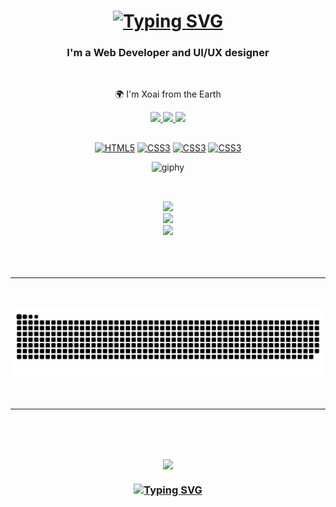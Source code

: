 
<div align="center">  </div>

<h1 align="center">
    <a href="https://git.io/typing-svg"><img src="https://readme-typing-svg.herokuapp.com?font=Lobster&duration=2500&pause=150&random=false&width=435&lines=Hi+✌️;I'm+Xoai+206;Welcome+to+my+Github+Profile" alt="Typing SVG" /></a>
</h1>

<h3 align="center">I'm a Web Developer and UI/UX designer</h3>

<br/>

<div align="center">

 🌍 I'm Xoai from the Earth 
 
 
 
 </div>

<div align="center"> 
  <a href="mailto:xoailuuanh06@gmail.com">
    <img src="https://img.shields.io/badge/Gmail-333333?style=for-the-badge&logo=gmail&logoColor=red" />
  </a>
  <a href="https://xoai06.github.io/music/" target="_blank">
    <img src="https://img.shields.io/badge/LinkedIn-0077B5?style=for-the-badge&logo=linkedin&logoColor=white" target="_blank" />
  </a>
  <a href="https://www.tiktok.com/@23th3qwertyuiop" target="_blank">
     <img src="https://img.shields.io/badge/Portfolio-FF5722?style=for-the-badge&logo=todoist&logoColor=white" target="_blank" /> <!-- sqlite, safari, google-chrome are other good icon options -->
  </a>
</div>

<h2 align="center"></h2>
<div align="center">
<a href="" target="_blank" rel="noreferrer"><img src="https://play-lh.googleusercontent.com/y4bswMT02OROjzOPa5zDGsnXX5-cBABjF93j26seJH2cEHD4PuBW1d5VvwfYleeKf4_X" width="36" height="36" alt="HTML5" /></a>
<a href="https://www.fiverr.com/" target="_blank" rel="noreferrer"><img src="https://logowik.com/content/uploads/images/fiverr-new3326.jpg" width="36" height="36" alt="CSS3" /></a>
<a href="" target="_blank" rel="noreferrer"><img src="https://seeklogo.com/images/F/freelancer-com-logo-2B5CE1A961-seeklogo.com.png" width="36" height="36" alt="CSS3" /></a>
<a href="https://www.peopleperhour.com/" target="_blank" rel="noreferrer"><img src="https://d1a29h5kxv3oc2.cloudfront.net/dist/img/pph-share.ced894418333eca244808771d4a24a87.png" width="36" height="36" alt="CSS3" /></a>
</div>

<p align="center">
  <img src="https://github.com/thanhtin4401/thanhtin4401/assets/85281544/a65ececb-7042-4a69-b9a6-71381c48b003" alt="giphy" />
</p>
<h2 align="center"></h2>
<br/>
<div align="center">
    <img src="https://skillicons.dev/icons?i=nodejs,github,gitlab,express,firebase,mongodb" /><br>
  <img src="https://skillicons.dev/icons?i=react,angular,electron,next,javascript,typescript,d3,redux,styledcomponents" /><br>
    <img src="https://skillicons.dev/icons?i=jenkins,bootstrap,mui,mysql,html,css,sass,tailwind,vscode,figma,xd,ps,git" />
</div>
  <br/><br/><br/>
<hr/>
<br>
<div align="center">
  <h2</h2>
  <br>
  <img alt="snake eating my contributions" src="https://raw.githubusercontent.com/salesp07/salesp07/output/github-contribution-grid-snake.svg" />
  <br/><br/><br/>
</div>

<hr/>
<br>
<h2 align="center"></h2>
<!-- https://github.com/anuraghazra/github-readme-stats -->
<br>
<div align=center>
  <a href="#" title="Xoai">
    <img width="315" align="center" src="https://github-readme-stats.vercel.app/api/top-langs/?username=X&hide=c%23,powershell,Mathematica,Ruby,Objective-C,Objective-C%2b%2b,Cuda&title_color=61dafb&text_color=ffffff&icon_color=61dafb&bg_color=20232a&langs_count=8&layout=compact&border_color=61dafb&hide_border=true" />
  </a>
  <a href="#" title="Xoai">
    
  </a>
</div>


<h3 align="center">
    <a href="<a href="<a href="<<a href="https://git.io/typing-svg"><img src="https://readme-typing-svg.herokuapp.com?font=Lobster&duration=2500&pause=50&random=false&width=435&lines=Hi+c%E1%BA%ADu+%3A3;T%E1%BB%9B+v%E1%BA%ABn+s%E1%BA%BD+lu%C3%B4n+%E1%BB%9F+%C4%91%C3%A2y;Cho+d%C3%B9+.+.+.+ch%C3%BAng+ta+c%C3%B3+chia+xa;t%E1%BB%9B+v%E1%BA%ABn+s%E1%BA%BD+%E1%BB%9F+%C4%91%C3%A2y+khi+c%E1%BA%ADu+nh%C3%ACn+l%E1%BA%A1i.!" alt="Typing SVG" /></a>
</h3>
